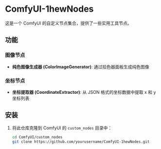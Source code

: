 # ComfyUI-1hewNodes

这是一个 ComfyUI 的自定义节点集合，提供了一些实用工具节点。

## 功能

### 图像节点
- **纯色图像生成器 (ColorImageGenerator)**: 通过拾色器面板生成纯色图像
  
### 坐标节点
- **坐标提取器 (CoordinateExtractor)**: 从 JSON 格式的坐标数据中提取 x 和 y 坐标列表

## 安装

1. 将此仓库克隆到 ComfyUI 的 `custom_nodes` 目录中：
   ```bash
   cd ComfyUI/custom_nodes
   git clone https://github.com/yourusername/ComfyUI-1hewNodes.git
   ```